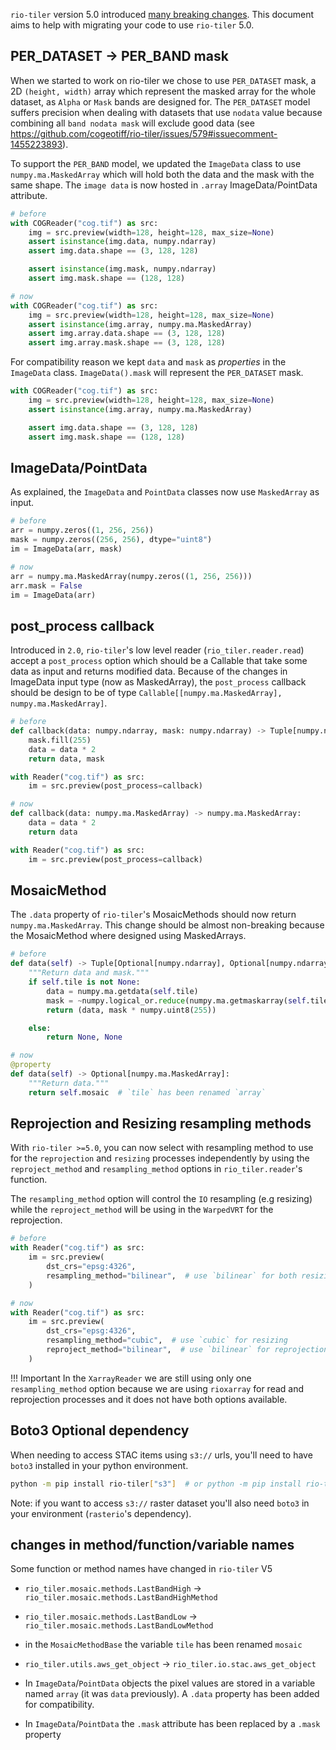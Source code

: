 
`rio-tiler` version 5.0 introduced [many breaking changes](../release-notes.md). This
document aims to help with migrating your code to use `rio-tiler` 5.0.


## **PER_DATASET** -> **PER_BAND** mask

When we started to work on rio-tiler we chose to use `PER_DATASET` mask, a 2D `(height, width)` array which represent the masked array for the whole dataset, as `Alpha` or `Mask` bands are designed for.
The `PER_DATASET` model suffers precision when dealing with datasets that use `nodata` value because combining all `band nodata mask` will exclude good data (see https://github.com/cogeotiff/rio-tiler/issues/579#issuecomment-1455223893).

To support the `PER_BAND` model, we updated the `ImageData` class to use `numpy.ma.MaskedArray` which will hold both the data and the mask with the same shape. The `image data` is now hosted in `.array` ImageData/PointData attribute.

```python
# before
with COGReader("cog.tif") as src:
    img = src.preview(width=128, height=128, max_size=None)
    assert isinstance(img.data, numpy.ndarray)
    assert img.data.shape == (3, 128, 128)

    assert isinstance(img.mask, numpy.ndarray)
    assert img.mask.shape == (128, 128)

# now
with COGReader("cog.tif") as src:
    img = src.preview(width=128, height=128, max_size=None)
    assert isinstance(img.array, numpy.ma.MaskedArray)
    assert img.array.data.shape == (3, 128, 128)
    assert img.array.mask.shape == (3, 128, 128)
```

For compatibility reason we kept `data` and `mask` as *properties* in the `ImageData` class. `ImageData().mask` will represent the `PER_DATASET` mask.

```python
with COGReader("cog.tif") as src:
    img = src.preview(width=128, height=128, max_size=None)
    assert isinstance(img.array, numpy.ma.MaskedArray)

    assert img.data.shape == (3, 128, 128)
    assert img.mask.shape == (128, 128)
```

## ImageData/PointData

As explained, the `ImageData` and `PointData` classes now use `MaskedArray` as input.


```python
# before
arr = numpy.zeros((1, 256, 256))
mask = numpy.zeros((256, 256), dtype="uint8")
im = ImageData(arr, mask)

# now
arr = numpy.ma.MaskedArray(numpy.zeros((1, 256, 256)))
arr.mask = False
im = ImageData(arr)
```


## post_process callback

Introduced in `2.0`, `rio-tiler`'s low level reader (`rio_tiler.reader.read`) accept a `post_process` option which should be a Callable that take some data as input and returns modified data. Because of the changes in ImageData input type (now as MaskedArray), the `post_process` callback should be design to be of type `Callable[[numpy.ma.MaskedArray], numpy.ma.MaskedArray]`.


```python
# before
def callback(data: numpy.ndarray, mask: numpy.ndarray) -> Tuple[numpy.ndarray, numpy.ndarray]:
    mask.fill(255)
    data = data * 2
    return data, mask

with Reader("cog.tif") as src:
    im = src.preview(post_process=callback)

# now
def callback(data: numpy.ma.MaskedArray) -> numpy.ma.MaskedArray:
    data = data * 2
    return data

with Reader("cog.tif") as src:
    im = src.preview(post_process=callback)
```


## MosaicMethod

The `.data` property of `rio-tiler`'s MosaicMethods should now return `numpy.ma.MaskedArray`. This change should be almost non-breaking because the MosaicMethod where designed using MaskedArrays.

```python
# before
def data(self) -> Tuple[Optional[numpy.ndarray], Optional[numpy.ndarray]]:
    """Return data and mask."""
    if self.tile is not None:
        data = numpy.ma.getdata(self.tile)
        mask = ~numpy.logical_or.reduce(numpy.ma.getmaskarray(self.tile))  # create PER_DATASET Mask
        return (data, mask * numpy.uint8(255))

    else:
        return None, None

# now
@property
def data(self) -> Optional[numpy.ma.MaskedArray]:
    """Return data."""
    return self.mosaic  # `tile` has been renamed `array`
```

## Reprojection and Resizing resampling methods

With `rio-tiler >=5.0`, you can now select with resampling method to use for the `reprojection` and `resizing` processes independently by using the `reproject_method` and `resampling_method` options in `rio_tiler.reader`'s function.

The `resampling_method` option will control the `IO` resampling (e.g resizing) while the `reproject_method` will be using in the `WarpedVRT` for the reprojection.

```python
# before
with Reader("cog.tif") as src:
    im = src.preview(
        dst_crs="epsg:4326",
        resampling_method="bilinear",  # use `bilinear` for both resizing and reprojection
    )

# now
with Reader("cog.tif") as src:
    im = src.preview(
        dst_crs="epsg:4326",
        resampling_method="cubic",  # use `cubic` for resizing
        reproject_method="bilinear",  # use `bilinear` for reprojection
    )
```


!!! Important
    In the `XarrayReader` we are still using only one `resampling_method` option because we are using `rioxarray` for read and reprojection processes and it does not have both options available.


## Boto3 Optional dependency

When needing to access STAC items using `s3://` urls, you'll need to have `boto3` installed in your python environment.

```bash
python -m pip install rio-tiler["s3"]  # or python -m pip install rio-tiler rasterio["s3"]
```

Note: if you want to access `s3://` raster dataset you'll also need `boto3` in your environment (`rasterio`'s dependency).


## changes in method/function/variable names

Some function or method names have changed in `rio-tiler` V5

- `rio_tiler.mosaic.methods.LastBandHigh` -> `rio_tiler.mosaic.methods.LastBandHighMethod`

- `rio_tiler.mosaic.methods.LastBandLow` -> `rio_tiler.mosaic.methods.LastBandLowMethod`

- in the `MosaicMethodBase` the variable `tile` has been renamed `mosaic`

- `rio_tiler.utils.aws_get_object` -> `rio_tiler.io.stac.aws_get_object`

- In `ImageData`/`PointData` objects the pixel values are stored in a variable named `array` (it was `data` previously). A `.data` property has been added for compatibility.

- In `ImageData`/`PointData` the `.mask` attribute has been replaced by a `.mask` property
